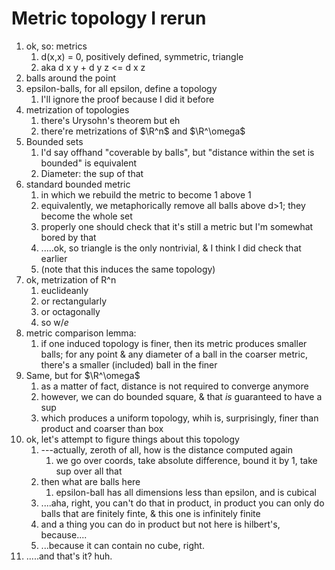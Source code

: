 # Metric topology I rerun

1. ok, so: metrics
    1. d(x,x) = 0, positively defined, symmetric, triangle
    1. aka d x y + d y z <= d x z
1. balls around the point
1. epsilon-balls, for all epsilon, define a topology
    1. I'll ignore the proof because I did it before
1. metrization of topologies
    1. there's Urysohn's theorem but eh
    1. there're metrizations of $\R^n$ and $\R^\omega$
1. Bounded sets
    1. I'd say offhand "coverable by balls", but "distance within the set is bounded" is equivalent
    1. Diameter: the sup of that
1. standard bounded metric
    1. in which we rebuild the metric to become 1 above 1
    1. equivalently, we metaphorically remove all balls above d>1; they become the whole set
    1. properly one should check that it's still a metric but I'm somewhat bored by that
    1. .....ok, so triangle is the only nontrivial, & I think I did check that earlier
    1. (note that this induces the same topology)
1. ok, metrization of R^n
    1. euclideanly
    1. or rectangularly
    1. or octagonally
    1. so w/_e_
1. metric comparison lemma:
    1. if one induced topology is finer, then its metric produces smaller balls; for any point & any diameter of a ball in the coarser metric, there's a smaller (included) ball in the finer
1. Same, but for $\R^\omega$
    1. as a matter of fact, distance is not required to converge anymore
    1. however, we can do bounded square, & that _is_ guaranteed to have a sup
    1. which produces a uniform topology, whih is, surprisingly, finer than product and coarser than box
1. ok, let's attempt to figure things about this topology
    1. ---actually, zeroth of all, how is the distance computed again
        1. we go over coords, take absolute difference, bound it by 1, take sup over all that
    1. then what are balls here
        1. epsilon-ball has all dimensions less than epsilon, and is cubical
    1. ....aha, right, you can't do that in product, in product you can only do balls that are finitely finte, & this one is infinitely finite
    1. and a thing you can do in product but not here is hilbert's, because....
    1. ...because it can contain no cube, right.
1. .....and that's it? huh.